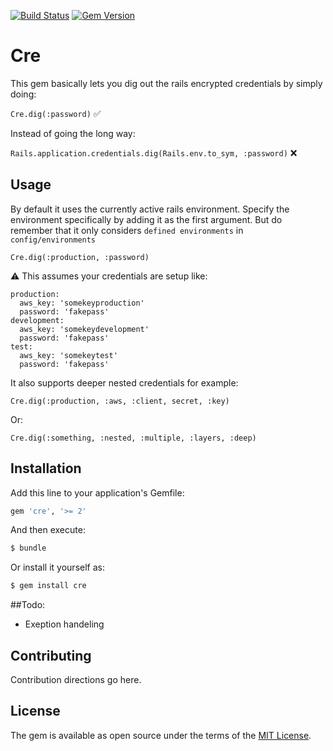 [![Build Status](https://travis-ci.org/khalilgharbaoui/cre.svg?branch=master)](https://travis-ci.org/khalilgharbaoui/cre) [![Gem Version](https://badge.fury.io/rb/cre.svg)](https://badge.fury.io/rb/cre)
# Cre
This gem basically lets you dig out the rails encrypted credentials by simply doing:

`Cre.dig(:password)` ✅

Instead of going the long way:

`Rails.application.credentials.dig(Rails.env.to_sym, :password)` ❌

## Usage
By default it uses the currently active rails environment.
Specify the environment specifically by adding it as the first argument.
But do remember that it only considers `defined environments` in `config/environments`

`Cre.dig(:production, :password)`

⚠️ This assumes your credentials are setup like:
```
production:
  aws_key: 'somekeyproduction'
  password: 'fakepass'
development:
  aws_key: 'somekeydevelopment'
  password: 'fakepass'
test:
  aws_key: 'somekeytest'
  password: 'fakepass'
```  
It also supports deeper nested credentials for example:
```
Cre.dig(:production, :aws, :client, secret, :key)
```
Or:  
```
Cre.dig(:something, :nested, :multiple, :layers, :deep)
```
## Installation
Add this line to your application's Gemfile:

```ruby
gem 'cre', '>= 2'
```

And then execute:
```bash
$ bundle
```

Or install it yourself as:
```bash
$ gem install cre
```

##Todo:
- Exeption handeling

## Contributing
Contribution directions go here.

## License
The gem is available as open source under the terms of the [MIT License](https://opensource.org/licenses/MIT).
